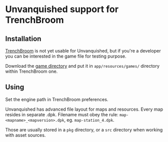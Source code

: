 Unvanquished support for TrenchBroom
====================================

Installation
------------

[TrenchBroom](https://kristianduske.com/trenchbroom/) is not yet usable for Unvanquished, but if you're a developer you can be interested in the game file for testing purpose.

Download the [game directory](games/Unvanquished) and put it in `app/resources/games/` directory within TrenchBroom one.

Using
-----

Set the engine path in TrenchBroom preferences.

Unvanquished has advanced file layout for maps and resources. Every map resides in separate .dpk.
Filename must obey the rule: `map-<mapname>_<mapversion>.dpk`, eg. `map-station_4.dpk`.

Those are usually stored in a `pkg` directory, or a `src` directory when working with asset sources.
